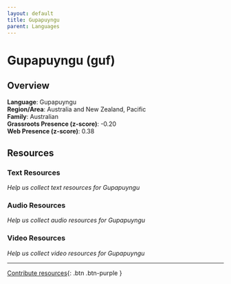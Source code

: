 ```yaml
---
layout: default
title: Gupapuyngu
parent: Languages
---
```


# Gupapuyngu (guf)

## Overview

**Language**: Gupapuyngu  
**Region/Area**: Australia and New Zealand, Pacific  
**Family**: Australian  
**Grassroots Presence (z-score)**: -0.20  
**Web Presence (z-score)**: 0.38  

## Resources

### Text Resources
*Help us collect text resources for Gupapuyngu*

### Audio Resources
*Help us collect audio resources for Gupapuyngu*

### Video Resources
*Help us collect video resources for Gupapuyngu*

---

[Contribute resources](https://forms.office.com/e/1SfLJx3u1r){: .btn .btn-purple }
